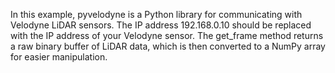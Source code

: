In this example, pyvelodyne is a Python library for communicating with Velodyne LiDAR sensors. The IP address 192.168.0.10 should be replaced with the IP address of your Velodyne sensor. The get_frame method returns a raw binary buffer of LiDAR data, which is then converted to a NumPy array for easier manipulation.
